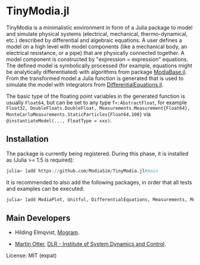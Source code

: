 # TinyModia.jl
 
TinyModia is a minimalistic environment in form of a Julia package to model and simulate physical systems (electrical, mechanical, thermo-dynamical, etc.) described by differential and algebraic equations. A user defines a model on a high level with model components (like a mechanical body, an electrical resistance, or a pipe) that are physically connected together. A model component is constructed by "expression = expression" equations. The defined model is symbolically processed (for example, equations might be analytically differentiated) with algorithms from package [ModiaBase.jl](https://github.com/ModiaSim/ModiaBase.jl). From the transformed model a Julia function is generated that is used to simulate the model with integrators from [DifferentialEquations.jl](https://github.com/SciML/DifferentialEquations.jl). 
 
The basic type of the floating point variables in the generated function is usually `Float64`, 
but can be set to any type `T<:AbstractFloat`, for example 
`Float32, DoubleFloats.DoubleFloat, Measurements.Measurement{Float64}, MonteCarloMeasurements.StaticParticles{Float64,100}`
via `@instantiateModel(..., FloatType = xxx)`.

## Installation

The package is currently being registered. During this phase, it is installed as
(Julia >= 1.5 is required):

```julia
julia> ]add https://github.com/ModiaSim/TinyModia.jl#main
```

It is recommended to also add the following packages, in order that all tests and examples can be executed:

```julia
julia> ]add ModiaPlot, Unitful, DifferentialEquations, Measurements, MonteCarloMeasurements, Distributions
```

## Main Developers

- Hilding Elmqvist, [Mogram](http://www.mogram.net/).

- [Martin Otter](https://rmc.dlr.de/sr/en/staff/martin.otter/),
  [DLR - Institute of System Dynamics and Control](https://www.dlr.de/sr/en).

License: MIT (expat)

